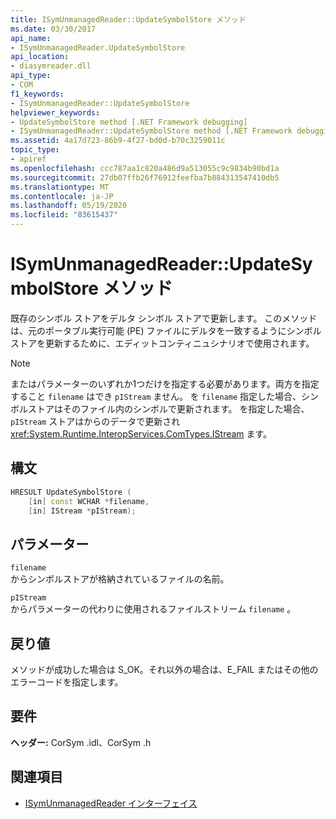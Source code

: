 ```yaml
---
title: ISymUnmanagedReader::UpdateSymbolStore メソッド
ms.date: 03/30/2017
api_name:
- ISymUnmanagedReader.UpdateSymbolStore
api_location:
- diasymreader.dll
api_type:
- COM
f1_keywords:
- ISymUnmanagedReader::UpdateSymbolStore
helpviewer_keywords:
- UpdateSymbolStore method [.NET Framework debugging]
- ISymUnmanagedReader::UpdateSymbolStore method [.NET Framework debugging]
ms.assetid: 4a17d723-86b9-4f27-bd0d-b70c3259011c
topic_type:
- apiref
ms.openlocfilehash: ccc787aa1c820a486d9a513055c9c9834b90bd1a
ms.sourcegitcommit: 27db07ffb26f76912feefba7b884313547410db5
ms.translationtype: MT
ms.contentlocale: ja-JP
ms.lasthandoff: 05/19/2020
ms.locfileid: "83615437"
---
```

# <a name="isymunmanagedreaderupdatesymbolstore-method"></a>ISymUnmanagedReader::UpdateSymbolStore メソッド
既存のシンボル ストアをデルタ シンボル ストアで更新します。 このメソッドは、元のポータブル実行可能 (PE) ファイルにデルタを一致するようにシンボルストアを更新するために、エディットコンティニュシナリオで使用されます。  
  
> [!NOTE]
> またはパラメーターのいずれか1つだけを指定する必要があります。両方を指定すること `filename` はでき `pIStream` ません。 を `filename` 指定した場合、シンボルストアはそのファイル内のシンボルで更新されます。 を指定した場合、 `pIStream` ストアはからのデータで更新され <xref:System.Runtime.InteropServices.ComTypes.IStream> ます。  
  
## <a name="syntax"></a>構文  
  
```cpp  
HRESULT UpdateSymbolStore (  
    [in] const WCHAR *filename,  
    [in] IStream *pIStream);  
```  
  
## <a name="parameters"></a>パラメーター  
 `filename`  
 からシンボルストアが格納されているファイルの名前。  
  
 `pIStream`  
 からパラメーターの代わりに使用されるファイルストリーム `filename` 。  
  
## <a name="return-value"></a>戻り値  
 メソッドが成功した場合は S_OK。それ以外の場合は、E_FAIL またはその他のエラーコードを指定します。  
  
## <a name="requirements"></a>要件  
 **ヘッダー:** CorSym .idl、CorSym .h  
  
## <a name="see-also"></a>関連項目

- [ISymUnmanagedReader インターフェイス](isymunmanagedreader-interface.md)
